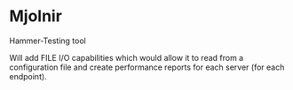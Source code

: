 # Mjolnir
Hammer-Testing tool

Will add FILE I/O capabilities which would allow it to read from a configuration file and create performance reports for each server (for each endpoint). 
